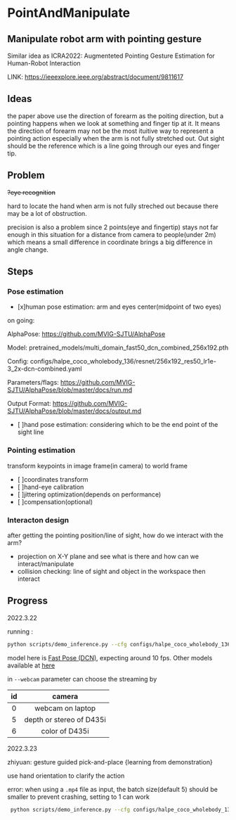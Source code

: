 # PointAndManipulate

## Manipulate robot arm with pointing gesture  

Similar idea as ICRA2022: Augmenteted Pointing Gesture Estimation for Human-Robot Interaction  

LINK: https://ieeexplore.ieee.org/abstract/document/9811617

## Ideas

the paper above use the direction of forearm as the poiting direction, but a pointing happens when we look at something and finger tip at it. It means the direction of forearm may not be the most ituitive way to represent a pointing action especially when the arm is not fully stretched out. Out sight should be the reference which is a line going through our eyes and finger tip.  

## Problem

~~?eye recognition~~

hard to locate the hand when arm is not fully streched out because there may be a lot of obstruction.

precision is also a problem since 2 points(eye and fingertip) stays not far enough in this situation for a distance from camera to people(under 2m) which means a small difference in coordinate brings a big difference in angle change.

## Steps

### Pose estimation

- [x]human pose estimation: arm and eyes center(midpoint of two eyes)
  
on going:

AlphaPose: https://github.com/MVIG-SJTU/AlphaPose

Model: pretrained_models/multi_domain_fast50_dcn_combined_256x192.pth  

Config: configs/halpe_coco_wholebody_136/resnet/256x192_res50_lr1e-3_2x-dcn-combined.yaml

Parameters/flags: https://github.com/MVIG-SJTU/AlphaPose/blob/master/docs/run.md

Output Format: https://github.com/MVIG-SJTU/AlphaPose/blob/master/docs/output.md

- [ ]hand pose estimation: considering which to be the end point of the sight line
  
### Pointing estimation

transform keypoints in image frame(in camera) to world frame

- [ ]coordinates transform
- [ ]hand-eye calibration
- [ ]jittering optimization(depends on performance)
- [ ]compensation(optional)

### Interacton design

after getting the pointing position/line of sight, how do we interact with the arm?

- projection on X-Y plane and see what is there and how can we interact/manipulate
- collision checking: line of sight and object in the workspace then interact

## Progress

2022.3.22

running :

```bash
python scripts/demo_inference.py --cfg configs/halpe_coco_wholebody_136/resnet/256x192_res50_lr1e-3_2x-dcn-combined.yaml --checkpoint pretrained_models/multi_domain_fast50_dcn_combined_256x192.pth --vis --webcam 6
```

model here is [Fast Pose (DCN)](https://github.com/MVIG-SJTU/AlphaPose/blob/master/docs/MODEL_ZOO.md#multi-domain-models-strongly-recommended), expecting around 10 fps. Other models available at [here](https://github.com/MVIG-SJTU/AlphaPose/blob/master/docs/MODEL_ZOO.md)

in `--webcam` parameter can choose the streaming by

|id|camera|
|:---:|:----:|
|0|webcam on laptop|
|5|depth or stereo of D435i|
|6|color of D435i|

2022.3.23

zhiyuan: gesture guided pick-and-place {learning from demonstration}

use hand orientation to clarify the action

error: when using a `.mp4` file as input, the batch size(default 5) should be smaller to prevent crashing, setting to 1 can work

```bash
 python scripts/demo_inference.py --cfg configs/halpe_coco_wholebody_136/resnet/256x192_res50_lr1e-3_2x-dcn-combined.yaml --checkpoint pretrained_models/multi_domain_fast50_dcn_combined_256x192.pth --video examples/demo/bsktb.mp4 --outdir examples/res/ --save_video --detbatch 1
```

